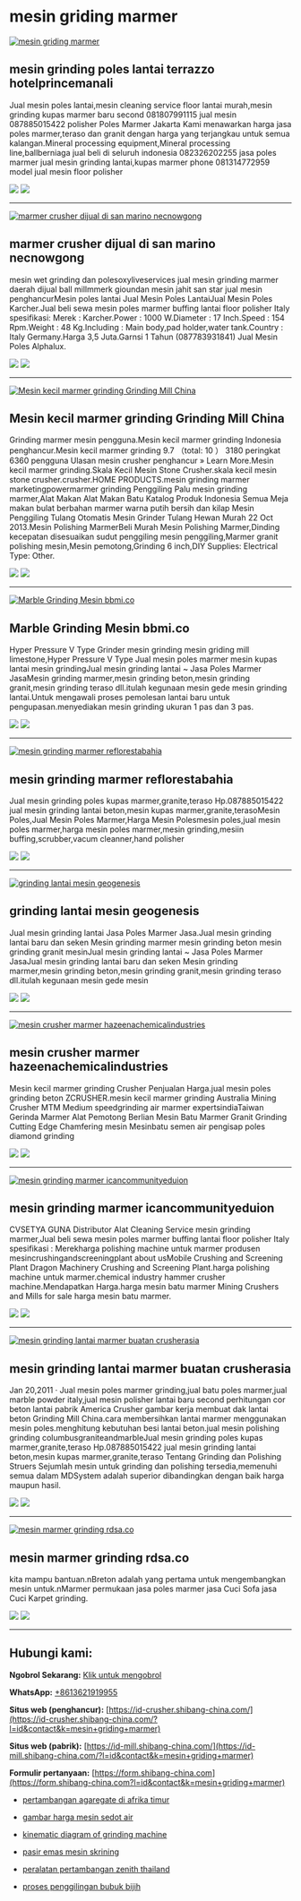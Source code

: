 # mesin griding marmer

<a href="https://swt.shibang-china.com/?l=id&img&k=mesin+griding+marmer" target="_blank">![mesin griding marmer](http://static.shibang-china.com/all-800x300/1128.jpg)</a>

## mesin grinding poles lantai terrazzo hotelprincemanali
Jual mesin poles lantai,mesin cleaning service floor lantai murah,mesin grinding kupas marmer baru second 081807991115 jual mesin 087885015422 polisher Poles Marmer Jakarta Kami menawarkan harga jasa poles marmer,teraso dan granit dengan harga yang terjangkau untuk semua kalangan.Mineral processing equipment,Mineral processing line,ballberniaga jual beli di seluruh indonesia 082326202255 jasa poles marmer jual mesin grinding lantai,kupas marmer phone 081314772959 model jual mesin floor polisher


<a href="https://whatsapp.shibangsoft.com/WhatsApp.php" target="_blank" title="WhatsApp">![](http://static.shibang-china.com/icon/whatsapp.png)</a> <a href="https://swt.shibang-china.com/?l=id&icon&k=mesin+griding+marmer" target="_blank">![](http://static.shibang-china.com/icon/chat-id.png)</a>

---

<a href="https://swt.shibang-china.com/?l=id&img&k=mesin+griding+marmer" target="_blank">![marmer crusher dijual di san marino necnowgong](http://static.shibang-china.com/all-800x300/828.jpg)</a>

## marmer crusher dijual di san marino necnowgong
mesin wet grinding dan polesoxyliveservices jual mesin grinding marmer daerah dijual ball millmmerk gioundan mesin jahit san star jual mesin penghancurMesin poles lantai Jual Mesin Poles LantaiJual Mesin Poles Karcher.Jual beli sewa mesin poles marmer buffing lantai floor polisher Italy spesifikasi: Merek : Karcher.Power : 1000 W.Diameter : 17 Inch.Speed : 154 Rpm.Weight : 48 Kg.Including : Main body,pad holder,water tank.Country : Italy Germany.Harga 3,5 Juta.Garnsi 1 Tahun (087783931841) Jual Mesin Poles Alphalux.


<a href="https://whatsapp.shibangsoft.com/WhatsApp.php" target="_blank" title="WhatsApp">![](http://static.shibang-china.com/icon/whatsapp.png)</a> <a href="https://swt.shibang-china.com/?l=id&icon&k=mesin+griding+marmer" target="_blank">![](http://static.shibang-china.com/icon/chat-id.png)</a>

---

<a href="https://swt.shibang-china.com/?l=id&img&k=mesin+griding+marmer" target="_blank">![Mesin kecil marmer grinding Grinding Mill China](http://static.shibang-china.com/all-800x300/580.jpg)</a>

## Mesin kecil marmer grinding Grinding Mill China
Grinding marmer mesin pengguna.Mesin kecil marmer grinding Indonesia penghancur.Mesin kecil marmer grinding 9.7 （total: 10 ） 3180 peringkat 6360 pengguna Ulasan mesin crusher penghancur » Learn More.Mesin kecil marmer grinding.Skala Kecil Mesin Stone Crusher.skala kecil mesin stone crusher.crusher.HOME PRODUCTS.mesin grinding marmer marketingpowermarmer grinding Penggiling Palu mesin grinding marmer,Alat Makan Alat Makan Batu Katalog Produk Indonesia Semua Meja makan bulat berbahan marmer warna putih bersih dan kilap Mesin Penggiling Tulang Otomatis Mesin Grinder Tulang Hewan Murah 22 Oct 2013.Mesin Polishing MarmerBeli Murah Mesin Polishing Marmer,Dinding kecepatan disesuaikan sudut penggiling mesin penggiling,Marmer granit polishing mesin,Mesin pemotong,Grinding 6 inch,DIY Supplies: Electrical Type: Other.


<a href="https://whatsapp.shibangsoft.com/WhatsApp.php" target="_blank" title="WhatsApp">![](http://static.shibang-china.com/icon/whatsapp.png)</a> <a href="https://swt.shibang-china.com/?l=id&icon&k=mesin+griding+marmer" target="_blank">![](http://static.shibang-china.com/icon/chat-id.png)</a>

---

<a href="https://swt.shibang-china.com/?l=id&img&k=mesin+griding+marmer" target="_blank">![Marble Grinding Mesin bbmi.co](http://static.shibang-china.com/all-800x300/646.jpg)</a>

## Marble Grinding Mesin bbmi.co
Hyper Pressure V Type Grinder mesin grinding mesin griding mill limestone,Hyper Pressure V Type Jual mesin poles marmer mesin kupas lantai mesin grindingJual mesin grinding lantai ~ Jasa Poles Marmer JasaMesin grinding marmer,mesin grinding beton,mesin grinding granit,mesin grinding teraso dll.itulah kegunaan mesin gede mesin grinding lantai.Untuk mengawali proses pemolesan lantai baru untuk pengupasan.menyediakan mesin grinding ukuran 1 pas dan 3 pas.


<a href="https://whatsapp.shibangsoft.com/WhatsApp.php" target="_blank" title="WhatsApp">![](http://static.shibang-china.com/icon/whatsapp.png)</a> <a href="https://swt.shibang-china.com/?l=id&icon&k=mesin+griding+marmer" target="_blank">![](http://static.shibang-china.com/icon/chat-id.png)</a>

---

<a href="https://swt.shibang-china.com/?l=id&img&k=mesin+griding+marmer" target="_blank">![mesin grinding marmer reflorestabahia](http://static.shibang-china.com/all-800x300/760.jpg)</a>

## mesin grinding marmer reflorestabahia
Jual mesin grinding poles kupas marmer,granite,teraso Hp.087885015422 jual mesin grinding lantai beton,mesin kupas marmer,granite,terasoMesin Poles,Jual Mesin Poles Marmer,Harga Mesin Polesmesin poles,jual mesin poles marmer,harga mesin poles marmer,mesin grinding,mesiin buffing,scrubber,vacum cleanner,hand polisher


<a href="https://whatsapp.shibangsoft.com/WhatsApp.php" target="_blank" title="WhatsApp">![](http://static.shibang-china.com/icon/whatsapp.png)</a> <a href="https://swt.shibang-china.com/?l=id&icon&k=mesin+griding+marmer" target="_blank">![](http://static.shibang-china.com/icon/chat-id.png)</a>

---

<a href="https://swt.shibang-china.com/?l=id&img&k=mesin+griding+marmer" target="_blank">![grinding lantai mesin geogenesis](http://static.shibang-china.com/all-800x300/717.jpg)</a>

## grinding lantai mesin geogenesis
Jual mesin grinding lantai Jasa Poles Marmer Jasa.Jual mesin grinding lantai baru dan seken Mesin grinding marmer mesin grinding beton mesin grinding granit mesinJual mesin grinding lantai ~ Jasa Poles Marmer JasaJual mesin grinding lantai baru dan seken Mesin grinding marmer,mesin grinding beton,mesin grinding granit,mesin grinding teraso dll.itulah kegunaan mesin gede mesin


<a href="https://whatsapp.shibangsoft.com/WhatsApp.php" target="_blank" title="WhatsApp">![](http://static.shibang-china.com/icon/whatsapp.png)</a> <a href="https://swt.shibang-china.com/?l=id&icon&k=mesin+griding+marmer" target="_blank">![](http://static.shibang-china.com/icon/chat-id.png)</a>

---

<a href="https://swt.shibang-china.com/?l=id&img&k=mesin+griding+marmer" target="_blank">![mesin crusher marmer hazeenachemicalindustries](http://static.shibang-china.com/all-800x300/275.jpg)</a>

## mesin crusher marmer hazeenachemicalindustries
Mesin kecil marmer grinding Crusher Penjualan Harga.jual mesin poles grinding beton ZCRUSHER.mesin kecil marmer grinding Australia Mining Crusher MTM Medium speedgrinding air marmer expertsindiaTaiwan Gerinda Marmer Alat Pemotong Berlian Mesin Batu Marmer Granit Grinding Cutting Edge Chamfering mesin Mesinbatu semen air pengisap poles diamond grinding


<a href="https://whatsapp.shibangsoft.com/WhatsApp.php" target="_blank" title="WhatsApp">![](http://static.shibang-china.com/icon/whatsapp.png)</a> <a href="https://swt.shibang-china.com/?l=id&icon&k=mesin+griding+marmer" target="_blank">![](http://static.shibang-china.com/icon/chat-id.png)</a>

---

<a href="https://swt.shibang-china.com/?l=id&img&k=mesin+griding+marmer" target="_blank">![mesin grinding marmer icancommunityeduion](http://static.shibang-china.com/all-800x300/542.jpg)</a>

## mesin grinding marmer icancommunityeduion
CVSETYA GUNA Distributor Alat Cleaning Service mesin grinding marmer,Jual beli sewa mesin poles marmer buffing lantai floor polisher Italy spesifikasi : Merekharga polishing machine untuk marmer produsen mesincrushingandscreeningplant about usMobile Crushing and Screening Plant Dragon Machinery Crushing and Screening Plant.harga polishing machine untuk marmer.chemical industry hammer crusher machine.Mendapatkan Harga.harga mesin batu marmer Mining Crushers and Mills for sale harga mesin batu marmer.


<a href="https://whatsapp.shibangsoft.com/WhatsApp.php" target="_blank" title="WhatsApp">![](http://static.shibang-china.com/icon/whatsapp.png)</a> <a href="https://swt.shibang-china.com/?l=id&icon&k=mesin+griding+marmer" target="_blank">![](http://static.shibang-china.com/icon/chat-id.png)</a>

---

<a href="https://swt.shibang-china.com/?l=id&img&k=mesin+griding+marmer" target="_blank">![mesin grinding lantai marmer buatan crusherasia](http://static.shibang-china.com/all-800x300/406.jpg)</a>

## mesin grinding lantai marmer buatan crusherasia
Jan 20,2011 · Jual mesin poles marmer grinding,jual batu poles marmer,jual marble powder italy,jual mesin polisher lantai baru second perhitungan cor beton lantai pabrik America Crusher gambar kerja membuat dak lantai beton Grinding Mill China.cara membersihkan lantai marmer menggunakan mesin poles.menghitung kebutuhan besi lantai beton.jual mesin polishing grinding columbusgraniteandmarbleJual mesin grinding poles kupas marmer,granite,teraso Hp.087885015422 jual mesin grinding lantai beton,mesin kupas marmer,granite,teraso Tentang Grinding dan Polishing Struers Sejumlah mesin untuk grinding dan polishing tersedia,memenuhi semua dalam MDSystem adalah superior dibandingkan dengan baik harga maupun hasil.


<a href="https://whatsapp.shibangsoft.com/WhatsApp.php" target="_blank" title="WhatsApp">![](http://static.shibang-china.com/icon/whatsapp.png)</a> <a href="https://swt.shibang-china.com/?l=id&icon&k=mesin+griding+marmer" target="_blank">![](http://static.shibang-china.com/icon/chat-id.png)</a>

---

<a href="https://swt.shibang-china.com/?l=id&img&k=mesin+griding+marmer" target="_blank">![mesin marmer grinding rdsa.co](http://static.shibang-china.com/all-800x300/1073.jpg)</a>

## mesin marmer grinding rdsa.co
kita mampu bantuan.nBreton adalah yang pertama untuk mengembangkan mesin untuk.nMarmer permukaan jasa poles marmer jasa Cuci Sofa jasa Cuci Karpet grinding.

<a href="https://whatsapp.shibangsoft.com/WhatsApp.php" target="_blank" title="WhatsApp">![](http://static.shibang-china.com/icon/whatsapp.png)</a> <a href="https://swt.shibang-china.com/?l=id&icon&k=mesin+griding+marmer" target="_blank">![](http://static.shibang-china.com/icon/chat-id.png)</a>

---
## Hubungi kami:

**Ngobrol Sekarang:** [Klik untuk mengobrol](https://swt.shibang-china.com?l=id&contact&k=mesin+griding+marmer)

**WhatsApp:**  [+8613621919955](https://whatsapp.shibangsoft.com/WhatsApp.php)

**Situs web (penghancur):** [https://id-crusher.shibang-china.com/](https://id-crusher.shibang-china.com/?l=id&contact&k=mesin+griding+marmer)

**Situs web (pabrik):** [https://id-mill.shibang-china.com/](https://id-mill.shibang-china.com/?l=id&contact&k=mesin+griding+marmer)

**Formulir pertanyaan:** [https://form.shibang-china.com](https://form.shibang-china.com?l=id&contact&k=mesin+griding+marmer)

* [pertambangan agaregate di afrika timur](../34/pertambangan%20agaregate%20di%20afrika%20timur.md)

* [gambar harga mesin sedot air](../31/gambar%20harga%20mesin%20sedot%20air.md)

* [kinematic diagram of grinding machine](../33/kinematic%20diagram%20of%20grinding%20machine.md)

* [pasir emas mesin skrining](../34/pasir%20emas%20mesin%20skrining.md)

* [peralatan pertambangan zenith thailand](../39/peralatan%20pertambangan%20zenith%20thailand.md)

* [proses penggilingan bubuk bijih](../35/proses%20penggilingan%20bubuk%20bijih.md)
